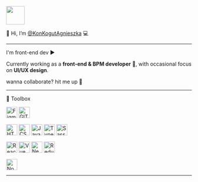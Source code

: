 <img src="https://agnieszkakonkogut.netlify.app/img/konkogutkod_red.png" width="auto" height="50"/> 

👋 Hi, I’m  [@KonKogutAgnieszka](https://agnieszkakonkogut.netlify.app/) :computer:

---

I'm front-end dev :arrow_forward: 

Currently working as a **front-end & BPM developer** :construction_worker:, with occasional focus on **UI/UX design**.


wanna collaborate? hit me up :raising_hand:

---

🧰 Toolbox
<p float="left">
<img src="https://cdn.jsdelivr.net/gh/devicons/devicon/icons/figma/figma-original.svg"  alt="Figma Logo" width="30" height="30"/>
<img src="https://cdn.jsdelivr.net/gh/devicons/devicon/icons/git/git-original.svg" alt="GIT Logo" width="30" height="30"/> 
</p>
<p float="left">
<img src="https://cdn.jsdelivr.net/gh/devicons/devicon/icons/html5/html5-original.svg" alt="HTML Logo" width="30" height="30"/> 
<img src="https://cdn.jsdelivr.net/gh/devicons/devicon/icons/css3/css3-original.svg" alt="CSS Logo" width="30" height="30"/> 
<img src="https://cdn.jsdelivr.net/gh/devicons/devicon/icons/javascript/javascript-original.svg" alt="JavaScript Logo" width="30" height="30"/>
<img src="https://cdn.jsdelivr.net/gh/devicons/devicon@latest/icons/typescript/typescript-original.svg" alt="TypeScript Logo" width="30" height="30"/>
<img src="https://cdn.jsdelivr.net/gh/devicons/devicon/icons/sass/sass-original.svg" alt="Sass Logo" width="30" height="30"/>
</p>

<p float="left">
<img src="https://cdn.jsdelivr.net/gh/devicons/devicon@latest/icons/react/react-original.svg" alt="React Logo" width="30" height="30"/>
<img src="https://cdn.jsdelivr.net/gh/devicons/devicon/icons/vuejs/vuejs-original.svg" alt="Vue Logo" width="30" height="30"/>
<img src="https://cdn.jsdelivr.net/gh/devicons/devicon@latest/icons/nextjs/nextjs-original.svg" alt="Next Logo" width="30" height="30"/>
<img src="https://cdn.jsdelivr.net/gh/devicons/devicon@latest/icons/redux/redux-original.svg" alt="Redux Logo" width="30" height="30"/>
</p>

<p float="left">
<img src="https://cdn.jsdelivr.net/gh/devicons/devicon@latest/icons/nodejs/nodejs-original.svg" alt="Node Logo" width="30" height="30"/>
</p>

---
